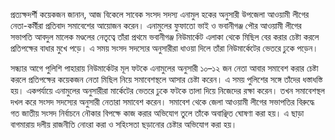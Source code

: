 প্রত্যক্ষদর্শী কয়েকজন জানান, আজ বিকেলে সাবেক সংসদ সদস্য এনামুল হকের অনুসারী উপজেলা আওয়ামী লীগের নেতা-কর্মীরা প্রতিবাদ সমাবেশের আয়োজন করেন। এনামুলের ফুফাতো ভাই ও ভবানীগঞ্জ পৌর আওয়ামী লীগের সভাপতি আবদুল মালেক মণ্ডলের নেতৃত্বে তাঁরা প্রথমে ভবানীগঞ্জ নিউমার্কেট এলাকা থেকে মিছিল বের করার চেষ্টা করলে প্রতিপক্ষের বাধার মুখে পড়ে। এ সময় সংসদ সদস্যের অনুসারীরা ধাওয়া দিলে তাঁরা নিউমার্কেটের ভেতরে ঢুকে পড়েন।

সন্ধ্যার আগে পুলিশি পাহারায় নিউমার্কেটর মূল ফটকে এনামুলের অনুসারী ১০–১২ জন নেতা আবার সমাবেশ করার চেষ্টা করলে প্রতিপক্ষের কয়েকজন নেতা মিছিল নিয়ে সমাবেশস্থলে আসার চেষ্টা করেন। এ সময় পুলিশের সঙ্গে তাঁদের ধস্তাধস্তি হয়। একপর্যায়ে এনামুলের অনুসারীরা মার্কেটের ভেতরে ঢুকে ফটকে তালা দিয়ে নিজেদের রক্ষা করেন। তখন সমাবেশস্থল দখল করে সংসদ সদস্যের অনুসারী নেতারা সমাবেশ করেন। সমাবেশ থেকে জেলা আওয়ামী লীগের সভাপতির বিরুদ্ধে গত জাতীয় সংসদ নির্বাচনে নৌকার বিপক্ষে কাজ করার অভিযোগ তুলে তাঁকে অবাঞ্ছিত ঘোষণা করা হয়। এ ছাড়া বাগমারায় দলীয় রাজনীতি নোংরা করা ও সহিংসতা ছড়ানোর চেষ্টার অভিযোগ করা হয়।
